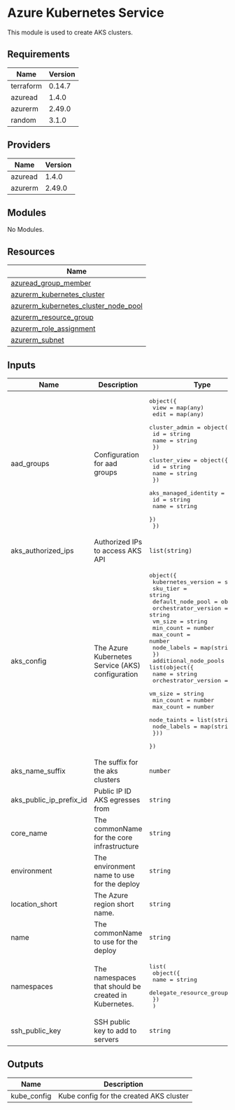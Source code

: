 # Azure Kubernetes Service

This module is used to create AKS clusters.

## Requirements

| Name | Version |
|------|---------|
| terraform | 0.14.7 |
| azuread | 1.4.0 |
| azurerm | 2.49.0 |
| random | 3.1.0 |

## Providers

| Name | Version |
|------|---------|
| azuread | 1.4.0 |
| azurerm | 2.49.0 |

## Modules

No Modules.

## Resources

| Name |
|------|
| [azuread_group_member](https://registry.terraform.io/providers/hashicorp/azuread/1.4.0/docs/resources/group_member) |
| [azurerm_kubernetes_cluster](https://registry.terraform.io/providers/hashicorp/azurerm/2.49.0/docs/resources/kubernetes_cluster) |
| [azurerm_kubernetes_cluster_node_pool](https://registry.terraform.io/providers/hashicorp/azurerm/2.49.0/docs/resources/kubernetes_cluster_node_pool) |
| [azurerm_resource_group](https://registry.terraform.io/providers/hashicorp/azurerm/2.49.0/docs/data-sources/resource_group) |
| [azurerm_role_assignment](https://registry.terraform.io/providers/hashicorp/azurerm/2.49.0/docs/resources/role_assignment) |
| [azurerm_subnet](https://registry.terraform.io/providers/hashicorp/azurerm/2.49.0/docs/data-sources/subnet) |

## Inputs

| Name | Description | Type | Default | Required |
|------|-------------|------|---------|:--------:|
| aad\_groups | Configuration for aad groups | <pre>object({<br>    view = map(any)<br>    edit = map(any)<br>    cluster_admin = object({<br>      id   = string<br>      name = string<br>    })<br>    cluster_view = object({<br>      id   = string<br>      name = string<br>    })<br>    aks_managed_identity = object({<br>      id   = string<br>      name = string<br>    })<br>  })</pre> | n/a | yes |
| aks\_authorized\_ips | Authorized IPs to access AKS API | `list(string)` | n/a | yes |
| aks\_config | The Azure Kubernetes Service (AKS) configuration | <pre>object({<br>    kubernetes_version = string<br>    sku_tier           = string<br>    default_node_pool = object({<br>      orchestrator_version = string<br>      vm_size              = string<br>      min_count            = number<br>      max_count            = number<br>      node_labels          = map(string)<br>    })<br>    additional_node_pools = list(object({<br>      name                 = string<br>      orchestrator_version = string<br>      vm_size              = string<br>      min_count            = number<br>      max_count            = number<br>      node_taints          = list(string)<br>      node_labels          = map(string)<br>    }))<br>  })</pre> | n/a | yes |
| aks\_name\_suffix | The suffix for the aks clusters | `number` | `1` | no |
| aks\_public\_ip\_prefix\_id | Public IP ID AKS egresses from | `string` | n/a | yes |
| core\_name | The commonName for the core infrastructure | `string` | n/a | yes |
| environment | The environment name to use for the deploy | `string` | n/a | yes |
| location\_short | The Azure region short name. | `string` | n/a | yes |
| name | The commonName to use for the deploy | `string` | n/a | yes |
| namespaces | The namespaces that should be created in Kubernetes. | <pre>list(<br>    object({<br>      name                    = string<br>      delegate_resource_group = bool<br>    })<br>  )</pre> | n/a | yes |
| ssh\_public\_key | SSH public key to add to servers | `string` | n/a | yes |

## Outputs

| Name | Description |
|------|-------------|
| kube\_config | Kube config for the created AKS cluster |
